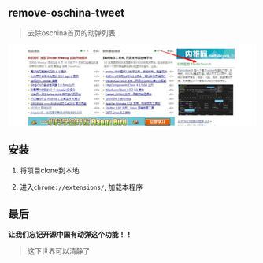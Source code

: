 remove-oschina-tweet
---------

> 去除oschina首页的动弹列表

![](screenshot.jpg)


## 安装

1. 将项目clone到本地

2. 进入`chrome://extensions/`, 加载本程序

## 最后

__让我们忘记开源中国有动弹这个功能！！__


> 这下世界可以清静了

